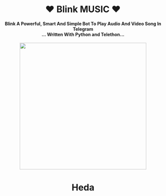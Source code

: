 <h1 align="center"><b>❤️ Blink MUSIC ❤️</b></h1>

<h4 align="center">Blink A Powerful, Smart And Simple Bot To Play Audio And Video Song In Telegram<br> ... Written With Python and Telethon...</h4>

<p align="center"><a href="https://telegram.dog/its_star_boi"><img src="https://te.legra.ph/file/0b9b6d8fa93e96560a076.jpg" width="400"></a></p>


<h1 align="center"><b>Heda</b></h1>
